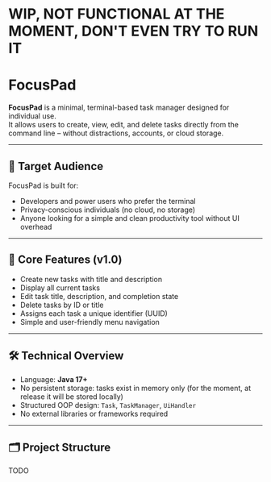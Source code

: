 # WIP, NOT FUNCTIONAL AT THE MOMENT, DON'T EVEN TRY TO RUN IT

# FocusPad

**FocusPad** is a minimal, terminal-based task manager designed for individual use.  
It allows users to create, view, edit, and delete tasks directly from the command line – without distractions, accounts, or cloud storage.

---

## 🎯 Target Audience

FocusPad is built for:
- Developers and power users who prefer the terminal
- Privacy-conscious individuals (no cloud, no storage)
- Anyone looking for a simple and clean productivity tool without UI overhead

---

## 🧩 Core Features (v1.0)

- Create new tasks with title and description
- Display all current tasks
- Edit task title, description, and completion state
- Delete tasks by ID or title
- Assigns each task a unique identifier (UUID)
- Simple and user-friendly menu navigation

---

## 🛠️ Technical Overview

- Language: **Java 17+**
- No persistent storage: tasks exist in memory only (for the moment, at release it will be stored locally)
- Structured OOP design: `Task`, `TaskManager`, `UiHandler`
- No external libraries or frameworks required

---

## 🗂️ Project Structure
 TODO